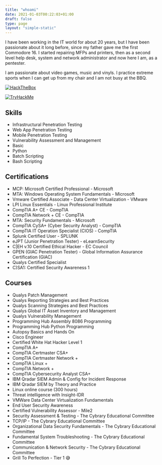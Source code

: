 ```yaml
---
title: "whoami"
date: 2021-01-03T00:22:03+01:00
draft: false
type: page
layout: "simple-static"
---
```


I have been working in the IT world for about 20 years, but I have been passionate about it long before, since my father gave me the first Commodore 16. I started repairing MFPs and printers, then as a second level help desk, system and network administrator and now here I am, as a pentester.

I am passionate about video games, music and vinyls. I practice extreme sports when I can get up from my chair and I am not busy at the BBQ.

[![HackTheBox](https://www.hackthebox.eu/badge/image/64804)](https://www.hackthebox.eu/profile/64804)


[![TryHackMe](https://www.tryhackme.com/badge/64316)](https://tryhackme.com/p/waldemaro)



## **Skills**

* Infrastructural Penetration Testing
* Web App Penetration Testing
* Mobile Penetration Testing
* Vulnerability Assessment and Management
* Basic
* Python
* Batch Scripting
* Bash Scripting

## **Certifications**

* MCP: Microsoft Certified Professional - Microsoft
* MTA: Windows Operating System Fundamentals - Microsoft
* Vmware Certified Associate - Data Center Virtualization - VMware
* LPI Linux Essentials - Linux Professional Institute
* CompTIA A+ CE - CompTIA
* CompTIA Network + CE - CompTIA
* MTA: Security Fundamentals - Microsoft
* CompTIA CySA+ (Cyber Security Analyst) - CompTIA
* CompTIA IT Operation Specialist (CIOS) - CompTIA
* Splunk Certified User - SPLUNK
* eJPT (Junior Penetration Tester) - eLearnSecurity
* C|EH v.10 Certified Ethical Hacker - EC Council
* GPEN (GIAC Penetration Tester) - Global Information Assurance Certification (GIAC)
* Qualys Certified Specialist
* C)SA1: Certified Security Awareness 1

## **Courses**

* Qualys Patch Management
* Qualys Reporting Strategies and Best Practices
* Qualys Scanning Strategies and Best Practices
* Qualys Global IT Asset Inventory and Management
* Qualys Vulnerability Management
* Programming Hub Assembly 8086 Programming
* Programming Hub Python Programming
* Autopsy Basics and Hands On
* Cisco Engineer
* Certified White Hat Hacker Level 1
* CompTIA A+
* CompTIA Certmaster CSA+
* CompTIA Certmaster Network +
* CompTIA Linux +
* CompTIA Network +
* CompTIA Cybersecurity Analyst CSA+
* IBM Qradar SIEM Admin & Config for Incident Response
* IBM Qradar SIEM by Theory and Practice
* Linux online course (300 hours)
* Threat intelligence with Insight-IDR
* VMWare Data Center Virtualization Fundamentals
* End User Security Awareness
* Certified Vulnerability Assessor - Mile2
* Security Assessment & Testing - The Cybrary Educational Committee
* TCP/IP - The Cybrary Educational Committee
* Organizational Data Security Fundamentals - The Cybrary Educational Committee
* Fundamental System Troubleshooting - The Cybrary Educational Committee
* Communication & Network Security - The Cybrary Educational Committee
* Grill To Perfection - Tier 1 :sweat_smile:
